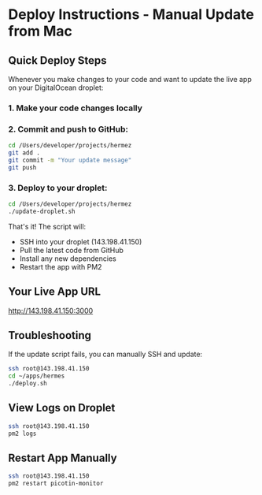 # Deploy Instructions - Manual Update from Mac

## Quick Deploy Steps

Whenever you make changes to your code and want to update the live app on your DigitalOcean droplet:

### 1. Make your code changes locally

### 2. Commit and push to GitHub:
```bash
cd /Users/developer/projects/hermez
git add .
git commit -m "Your update message"
git push
```

### 3. Deploy to your droplet:
```bash
cd /Users/developer/projects/hermez
./update-droplet.sh
```

That's it! The script will:
- SSH into your droplet (143.198.41.150)
- Pull the latest code from GitHub
- Install any new dependencies
- Restart the app with PM2

## Your Live App URL
http://143.198.41.150:3000

## Troubleshooting

If the update script fails, you can manually SSH and update:
```bash
ssh root@143.198.41.150
cd ~/apps/hermes
./deploy.sh
```

## View Logs on Droplet
```bash
ssh root@143.198.41.150
pm2 logs
```

## Restart App Manually
```bash
ssh root@143.198.41.150
pm2 restart picotin-monitor
```